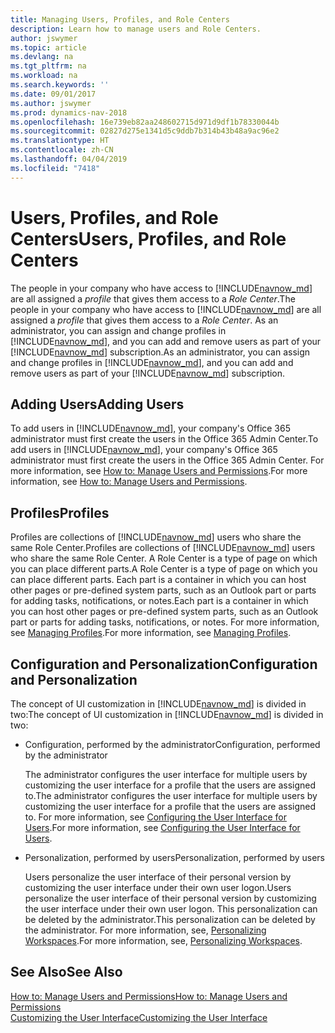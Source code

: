 ```yaml
---
title: Managing Users, Profiles, and Role Centers
description: Learn how to manage users and Role Centers.
author: jswymer
ms.topic: article
ms.devlang: na
ms.tgt_pltfrm: na
ms.workload: na
ms.search.keywords: ''
ms.date: 09/01/2017
ms.author: jswymer
ms.prod: dynamics-nav-2018
ms.openlocfilehash: 16e739eb82aa248602715d971d9df1b78330044b
ms.sourcegitcommit: 02827d275e1341d5c9ddb7b314b43b48a9ac96e2
ms.translationtype: HT
ms.contentlocale: zh-CN
ms.lasthandoff: 04/04/2019
ms.locfileid: "7418"
---
```

# <a name="users-profiles-and-role-centers"></a><span data-ttu-id="13c97-103">Users, Profiles, and Role Centers</span><span class="sxs-lookup"><span data-stu-id="13c97-103">Users, Profiles, and Role Centers</span></span>
<span data-ttu-id="13c97-104">The people in your company who have access to [!INCLUDE[navnow_md](includes/navnow_md.md)] are all assigned a *profile* that gives them access to a *Role Center*.</span><span class="sxs-lookup"><span data-stu-id="13c97-104">The people in your company who have access to [!INCLUDE[navnow_md](includes/navnow_md.md)] are all assigned a *profile* that gives them access to a *Role Center*.</span></span> <span data-ttu-id="13c97-105">As an administrator, you can assign and change profiles in [!INCLUDE[navnow_md](includes/navnow_md.md)], and you can add and remove users as part of your [!INCLUDE[navnow_md](includes/navnow_md.md)] subscription.</span><span class="sxs-lookup"><span data-stu-id="13c97-105">As an administrator, you can assign and change profiles in [!INCLUDE[navnow_md](includes/navnow_md.md)], and you can add and remove users as part of your [!INCLUDE[navnow_md](includes/navnow_md.md)] subscription.</span></span>  

## <a name="adding-users"></a><span data-ttu-id="13c97-106">Adding Users</span><span class="sxs-lookup"><span data-stu-id="13c97-106">Adding Users</span></span>
<span data-ttu-id="13c97-107">To add users in [!INCLUDE[navnow_md](includes/navnow_md.md)], your company's Office 365 administrator must first create the users in the Office 365 Admin Center.</span><span class="sxs-lookup"><span data-stu-id="13c97-107">To add users in [!INCLUDE[navnow_md](includes/navnow_md.md)], your company's Office 365 administrator must first create the users in the Office 365 Admin Center.</span></span> <span data-ttu-id="13c97-108">For more information, see [How to: Manage Users and Permissions](ui-how-users-permissions.md).</span><span class="sxs-lookup"><span data-stu-id="13c97-108">For more information, see [How to: Manage Users and Permissions](ui-how-users-permissions.md).</span></span>  

## <a name="profiles"></a><span data-ttu-id="13c97-109">Profiles</span><span class="sxs-lookup"><span data-stu-id="13c97-109">Profiles</span></span>
<span data-ttu-id="13c97-110">Profiles are collections of [!INCLUDE[navnow_md](includes/navnow_md.md)] users who share the same Role Center.</span><span class="sxs-lookup"><span data-stu-id="13c97-110">Profiles are collections of [!INCLUDE[navnow_md](includes/navnow_md.md)] users who share the same Role Center.</span></span> <span data-ttu-id="13c97-111">A Role Center is a type of page on which you can place different parts.</span><span class="sxs-lookup"><span data-stu-id="13c97-111">A Role Center is a type of page on which you can place different parts.</span></span> <span data-ttu-id="13c97-112">Each part is a container in which you can host other pages or pre-defined system parts, such as an Outlook part or parts for adding tasks, notifications, or notes.</span><span class="sxs-lookup"><span data-stu-id="13c97-112">Each part is a container in which you can host other pages or pre-defined system parts, such as an Outlook part or parts for adding tasks, notifications, or notes.</span></span> <span data-ttu-id="13c97-113">For more information, see [Managing Profiles](admin-profiles.md).</span><span class="sxs-lookup"><span data-stu-id="13c97-113">For more information, see [Managing Profiles](admin-profiles.md).</span></span>

## <a name="configuration-and-personalization"></a><span data-ttu-id="13c97-114">Configuration and Personalization</span><span class="sxs-lookup"><span data-stu-id="13c97-114">Configuration and Personalization</span></span>
<span data-ttu-id="13c97-115">The concept of UI customization in [!INCLUDE[navnow_md](includes/navnow_md.md)] is divided in two:</span><span class="sxs-lookup"><span data-stu-id="13c97-115">The concept of UI customization in [!INCLUDE[navnow_md](includes/navnow_md.md)] is divided in two:</span></span>  

-   <span data-ttu-id="13c97-116">Configuration, performed by the administrator</span><span class="sxs-lookup"><span data-stu-id="13c97-116">Configuration, performed by the administrator</span></span>  

    <span data-ttu-id="13c97-117">The administrator configures the user interface for multiple users by customizing the user interface for a profile that the users are assigned to.</span><span class="sxs-lookup"><span data-stu-id="13c97-117">The administrator configures the user interface for multiple users by customizing the user interface for a profile that the users are assigned to.</span></span> <span data-ttu-id="13c97-118">For more information, see [Configuring the User Interface for Users](admin-configure-user-interface.md).</span><span class="sxs-lookup"><span data-stu-id="13c97-118">For more information, see [Configuring the User Interface for Users](admin-configure-user-interface.md).</span></span> 

-   <span data-ttu-id="13c97-119">Personalization, performed by users</span><span class="sxs-lookup"><span data-stu-id="13c97-119">Personalization, performed by users</span></span>  

    <span data-ttu-id="13c97-120">Users personalize the user interface of their personal version by customizing the user interface under their own user logon.</span><span class="sxs-lookup"><span data-stu-id="13c97-120">Users personalize the user interface of their personal version by customizing the user interface under their own user logon.</span></span> <span data-ttu-id="13c97-121">This personalization can be deleted by the administrator.</span><span class="sxs-lookup"><span data-stu-id="13c97-121">This personalization can be deleted by the administrator.</span></span> <span data-ttu-id="13c97-122">For more information, see, [Personalizing Workspaces](ui-personalization-overview.md).</span><span class="sxs-lookup"><span data-stu-id="13c97-122">For more information, see, [Personalizing Workspaces](ui-personalization-overview.md).</span></span> 

## <a name="see-also"></a><span data-ttu-id="13c97-123">See Also</span><span class="sxs-lookup"><span data-stu-id="13c97-123">See Also</span></span>  
[<span data-ttu-id="13c97-124">How to: Manage Users and Permissions</span><span class="sxs-lookup"><span data-stu-id="13c97-124">How to: Manage Users and Permissions</span></span>](ui-how-users-permissions.md)  
[<span data-ttu-id="13c97-125">Customizing the User Interface</span><span class="sxs-lookup"><span data-stu-id="13c97-125">Customizing the User Interface</span></span>](ui-customizing-overview.md)   
<!-- [Security Overview](../Security%20Overview.md)-->
